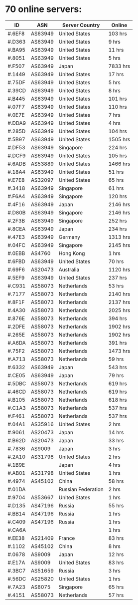 # 70 online servers:

| ID | ASN | Server Country | Online |
| ------ | ------ | ------ | ------ |
| #.6EF8 | AS63949 | United States | 103 hrs |
| #.D363 | AS63949 | United States | 9 hrs |
| #.BA95 | AS63949 | United States | 11 hrs |
| #.8051 | AS63949 | United States | 5 hrs |
| #.F507 | AS63949 | Japan | 7833 hrs |
| #.1449 | AS63949 | United States | 17 hrs |
| #.75DF | AS63949 | United States | 5 hrs |
| #.39CD | AS63949 | United States | 8 hrs |
| #.B445 | AS63949 | United States | 101 hrs |
| #.07F7 | AS63949 | United States | 110 hrs |
| #.0E7E | AS63949 | United States | 7 hrs |
| #.DDA9 | AS63949 | United States | 4 hrs |
| #.285D | AS63949 | United States | 104 hrs |
| #.5B97 | AS63949 | United States | 1505 hrs |
| #.DF53 | AS63949 | Singapore | 224 hrs |
| #.DCF9 | AS63949 | United States | 105 hrs |
| #.6ADB | AS53889 | United States | 1466 hrs |
| #.18A4 | AS63949 | United States | 51 hrs |
| #.E7E8 | AS32097 | United States | 65 hrs |
| #.3418 | AS63949 | Singapore | 61 hrs |
| #.F6A4 | AS63949 | Singapore | 120 hrs |
| #.4F16 | AS63949 | Japan | 2146 hrs |
| #.D80B | AS63949 | Singapore | 2146 hrs |
| #.2F3B | AS63949 | Singapore | 252 hrs |
| #.8CEA | AS63949 | Japan | 234 hrs |
| #.47E3 | AS63949 | Germany | 1313 hrs |
| #.04FC | AS63949 | Singapore | 2145 hrs |
| #.0EBB | AS4760 | Hong Kong | 1 hrs |
| #.6FBD | AS63949 | United States | 70 hrs |
| #.69F6 | AS20473 | Australia | 1120 hrs |
| #.5EF9 | AS63949 | United States | 237 hrs |
| #.C931 | AS58073 | Netherlands | 53 hrs |
| #.7177 | AS58073 | Netherlands | 2140 hrs |
| #.8F1F | AS58073 | Netherlands | 2137 hrs |
| #.4A30 | AS58073 | Netherlands | 2025 hrs |
| #.876E | AS58073 | Netherlands | 394 hrs |
| #.2DFE | AS58073 | Netherlands | 1902 hrs |
| #.265E | AS58073 | Netherlands | 1902 hrs |
| #.A6DA | AS58073 | Netherlands | 391 hrs |
| #.75F2 | AS58073 | Netherlands | 1473 hrs |
| #.A713 | AS58073 | Netherlands | 59 hrs |
| #.6332 | AS63949 | Japan | 543 hrs |
| #.CE05 | AS63949 | Japan | 79 hrs |
| #.5DBC | AS58073 | Netherlands | 619 hrs |
| #.46CD | AS58073 | Netherlands | 619 hrs |
| #.B105 | AS58073 | Netherlands | 618 hrs |
| #.C1A3 | AS58073 | Netherlands | 537 hrs |
| #.F461 | AS58073 | Netherlands | 537 hrs |
| #.04A1 | AS35916 | United States | 2 hrs |
| #.9061 | AS20473 | Japan | 14 hrs |
| #.B62D | AS20473 | Japan | 33 hrs |
| #.7836 | AS9009 | Japan | 3 hrs |
| #.2A10 | AS31798 | United States | 2 hrs |
| #.1B9E |  | Japan | 4 hrs |
| #.AB01 | AS31798 | United States | 1 hrs |
| #.4974 | AS45102 | China | 58 hrs |
| #.01DA |  | Russian Federation | 2 hrs |
| #.9704 | AS53667 | United States | 1 hrs |
| #.D135 | AS47196 | Russia | 55 hrs |
| #.BB14 | AS47196 | Russia | 1 hrs |
| #.C409 | AS47196 | Russia | 1 hrs |
| #.CA6A |  |  | 1 hrs |
| #.EE38 | AS21409 | France | 83 hrs |
| #.1102 | AS45102 | China | 8 hrs |
| #.0678 | AS9009 | Japan | 12 hrs |
| #.E17A | AS9009 | United States | 83 hrs |
| #.3BC7 | AS51659 | Russia | 3 hrs |
| #.56DC | AS25820 | United States | 1 hrs |
| #.7A23 | AS8075 | Singapore | 65 hrs |
| #.4151 | AS58073 | Netherlands | 57 hrs |

